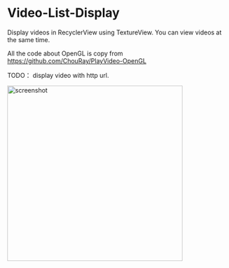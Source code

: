 # Video-List-Display
Display videos in RecyclerView using TextureView. You can view videos at the same time.

All the code about OpenGL is copy from https://github.com/ChouRay/PlayVideo-OpenGL


TODO： display video with http url. 

<img src="ccreenshot.gif"  height="400" alt="screenshot"/> 
